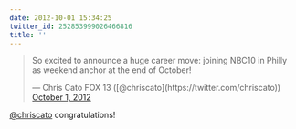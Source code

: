 ```yaml
---
date: 2012-10-01 15:34:25
twitter_id: 252853999026466816
title: ''
---
```


<blockquote class="twitter-tweet"><p lang="en" dir="ltr">So excited to announce a huge career move: joining NBC10 in Philly as weekend anchor at the end of October!</p>&mdash; Chris Cato FOX 13 ([@chriscato](https://twitter.com/chriscato)) <a href="https://twitter.com/chriscato/status/252842698015375361?ref_src=twsrc%5Etfw">October 1, 2012</a></blockquote>
<script async src="https://platform.twitter.com/widgets.js" charset="utf-8"></script>

[@chriscato](https://twitter.com/chriscato) congratulations!
